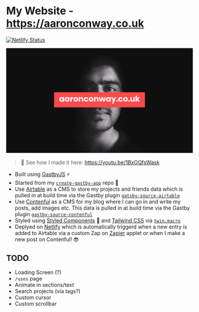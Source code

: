 # My Website - https://aaronconway.co.uk

[![Netlify Status](https://api.netlify.com/api/v1/badges/89896d2a-7722-4f10-b85e-eaaa8faec727/deploy-status)](https://app.netlify.com/sites/aaronconway/deploys)

[![aaronconway.co.uk](src/assets/img/poster.jpg)](https://youtu.be/1BxOQfsWask)

> 👀 See how I made it here: https://youtu.be/1BxOQfsWask

-   Built using [GastbyJS](https://www.gatsbyjs.org/) ⚡
-   Started from my [`create-gastby-app`](https://github.com/aaronconway7/create-gatsby-app) repo 🚀
-   Use [Airtable](https://airtable.com/) as a CMS to store my projects and friends data which is pulled in at build time via the Gastby plugin [`gatsby-source-airtable`](https://www.gatsbyjs.org/packages/gatsby-source-airtable/)
-   Use [Contenful](https://www.contentful.com/) as a CMS for my blog where I can go in and write my posts, add images etc. This data is pulled in at build time via the Gastby plugin [`gastby-source-contenful`](https://www.gatsbyjs.org/packages/gatsby-source-contentful/)
-   Styled using [Styled Components](https://styled-components.com/) 💅 and [Tailwind CSS](https://tailwindcss.com/) via [`twin.macro`](https://github.com/ben-rogerson/twin.macro)
-   Deplyed on [Netlify](https://www.netlify.com/) which is automatically triggerd when a new entry is added to Airtable via a custom Zap on [Zapier](https://zapier.com/) applet or when I make a new post on Contenful! 😎

## TODO

-   Loading Screen (?)
-   `/uses` page
-   Animate in sections/text
-   Search projects (via tags?)
-   Custom cursor
-   Custom scrollbar
